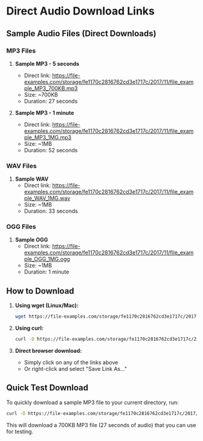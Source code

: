 # Direct Audio Download Links

## Sample Audio Files (Direct Downloads)

### MP3 Files
1. **Sample MP3 - 5 seconds**
   - Direct link: https://file-examples.com/storage/fe1170c2816762cd3e1717c/2017/11/file_example_MP3_700KB.mp3
   - Size: ~700KB
   - Duration: 27 seconds

2. **Sample MP3 - 1 minute**
   - Direct link: https://file-examples.com/storage/fe1170c2816762cd3e1717c/2017/11/file_example_MP3_1MG.mp3
   - Size: ~1MB
   - Duration: 52 seconds

### WAV Files
1. **Sample WAV**
   - Direct link: https://file-examples.com/storage/fe1170c2816762cd3e1717c/2017/11/file_example_WAV_1MG.wav
   - Size: ~1MB
   - Duration: 33 seconds

### OGG Files
1. **Sample OGG**
   - Direct link: https://file-examples.com/storage/fe1170c2816762cd3e1717c/2017/11/file_example_OGG_1MG.ogg
   - Size: ~1MB
   - Duration: 1 minute

## How to Download
1. **Using wget (Linux/Mac):**
   ```bash
   wget https://file-examples.com/storage/fe1170c2816762cd3e1717c/2017/11/file_example_MP3_700KB.mp3
   ```

2. **Using curl:**
   ```bash
   curl -O https://file-examples.com/storage/fe1170c2816762cd3e1717c/2017/11/file_example_MP3_700KB.mp3
   ```

3. **Direct browser download:**
   - Simply click on any of the links above
   - Or right-click and select "Save Link As..."

## Quick Test Download
To quickly download a sample MP3 file to your current directory, run:
```bash
curl -O https://file-examples.com/storage/fe1170c2816762cd3e1717c/2017/11/file_example_MP3_700KB.mp3
```

This will download a 700KB MP3 file (27 seconds of audio) that you can use for testing.